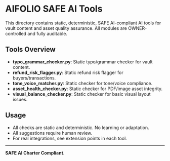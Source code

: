 # AIFOLIO SAFE AI Tools

This directory contains static, deterministic, SAFE AI-compliant AI tools for vault content and asset quality assurance. All modules are OWNER-controlled and fully auditable.

## Tools Overview

- **typo_grammar_checker.py**: Static typo/grammar checker for vault content.
- **refund_risk_flagger.py**: Static refund risk flagger for buyers/transactions.
- **tone_voice_matcher.py**: Static checker for tone/voice compliance.
- **asset_health_checker.py**: Static checker for PDF/image asset integrity.
- **visual_balance_checker.py**: Static checker for basic visual layout issues.

## Usage

- All checks are static and deterministic. No learning or adaptation.
- All suggestions require human review.
- For real integrations, see extension points in each tool.

---

**SAFE AI Charter Compliant.**
